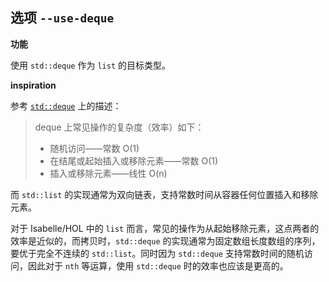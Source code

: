 ## 选项 `--use-deque`

**功能**

使用 `std::deque` 作为 `list` 的目标类型。

**inspiration**

参考 [`std::deque`](https://zh.cppreference.com/w/cpp/container/deque) 上的描述：

> deque 上常见操作的复杂度（效率）如下：
> - 随机访问——常数 O(1)
> - 在结尾或起始插入或移除元素——常数 O(1)
> - 插入或移除元素——线性 O(n)

而 `std::list` 的实现通常为双向链表，支持常数时间从容器任何位置插入和移除元素。

对于 Isabelle/HOL 中的 `list` 而言，常见的操作为从起始移除元素，这点两者的效率是近似的，而拷贝时，`std::deque` 的实现通常为固定数组长度数组的序列，要优于完全不连续的 `std::list`。同时因为 `std::deque` 支持常数时间的随机访问，因此对于 `nth` 等运算，使用 `std::deque` 时的效率也应该是更高的。
